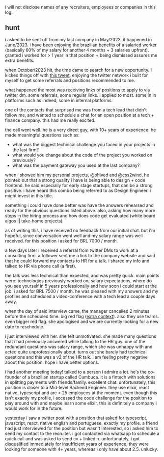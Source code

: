 i will not disclose names of any recruiters, employees or companies in this log.

## hunt

i asked to be sent off from my last company in May/2023. it happened in June/2023. i have been enjoying the brazilian benefits of a salaried worker (basically 60% of my salary for another 4 months + 3 salaries upfront). granted i worked for > 1 year in that position + being dismissed assures me extra benefits.

when October/2023 hit, the time came to search for a new opportunity. i kicked things off with [this tweet](https://x.com/LukeberryPi/status/1708965236965769325?s=20), enjoying the twitter network i built for myself to get some referrals and positions recommended to me.

what happened the most was receiving links of positions to apply to via twitter dm. some referrals, some regular links. i applied to most. some in in platforms such as indeed, some in internal platforms.

one of the contacts that surprised me was from a tech lead that didn't follow me, and wanted to schedule a chat for an open position at a tech + finance company. this had me really excited.

the call went well. he is a very direct guy, with 10+ years of experience. he made meaningful questions such as: 
- what was the biggest technical challenge you faced in your projects in the last firm?
- what would you change about the code of the project you worked on previously?
- what was the payment gateway you used at the last company?

when i showed him my personal projects, [@phived](https://phived.com) and [@css2wind](https://css2wind.com), he pointed out that a strong quality i have is being able to design + code frontend. he said especially for early stage startups, that can be a strong positive. i have heard this combo being referred to as Design Engineer. i might invest in this title.

something i could have done better was have the answers rehearsed and ready for the obvious questions listed above. also, asking how many more steps in the hiring process and how does code get evaluated (white board algos || take-home projects)

as of writing this, i have received no feedback from our initial chat. but i'm hopeful, since conversation went well and my salary range was well received. for this position i asked for BRL 7000 / month.

a few days later i received a referral from twitter DMs to work at a consulting firm. a follower sent me a link to the company website and said that he could forward my contacts to HR for a talk. i shared my info and talked to HR via phone call (a first).

the talk was less technical than expected, and was pretty quick. main points were: technologies previously worked on, salary expectations, where do you see yourself in 5 years professionally and how soon i could start at the job. i asked for BRL 7500 / month. he was pleased with my answers and my profiles and scheduled a video-conference with a tech lead a couple days away.

when the day of said interview came, the manager cancelled 2 minutes before the scheduled time. big red flag ([extra context](https://x.com/LukeberryPi/status/1712107141517959373?s=20)). also they use teams. even bigger red flag. she apologised and we are currently looking for a new date to reschedule.

i just interviewed with her. she felt unmotivated. she made many questions that i had previously answered while talking to the HR guy. one of the redundant questions was salary range, which she was unhappy with and acted quite unprofessionally about. turns out she barely had technical questions and this was a v2 of the HR talk. i am feeling pretty negative about this position. hope i have better options.

i had another meeting today! talked to a person i admire a lot. he's the co-founder of a brazilian startup called Cumbuca. it is a fintech with solutions in splitting payments with friends/family. excellent chat. unfortunately, this position is closer to a Mid-level Backend Engineer. they use elixir, react native, typescript and are < 25 employees at the moment. even though this isn't exactly my profile, i accessed the code challenge for the position to play around with and maybe learn some elixir. this is definitely a company i would work for in the future.

yesterday i saw a twitter post with a position that asked for typescript, javascript, react, native english and portuguese. exactly my profile. a friend had just interviewed for the position but wasn't interested, so i asked him to send my contact to the recruiter. i got contacted via whatsapp to schedule a quick call and was asked to send cv + linkedin. unfortunately, i got disqualified immediately for insufficient years of experience, they were looking for someone with 4+ years, whereas i only have about 2.5. unlucky.
